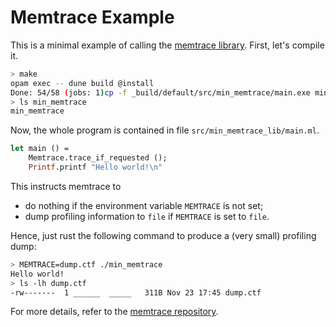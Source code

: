 # Memtrace Example

This is a minimal example of calling the [memtrace library][memtrace git]. First, let's compile it.

```bash
> make
opam exec -- dune build @install
Done: 54/58 (jobs: 1)cp -f _build/default/src/min_memtrace/main.exe min_memtrace
> ls min_memtrace
min_memtrace
```


Now, the whole program is contained in file `src/min_memtrace_lib/main.ml`.

```ocaml
let main () =
    Memtrace.trace_if_requested ();
    Printf.printf "Hello world!\n"
```

This instructs memtrace to

- do nothing if the environment variable `MEMTRACE` is not set;
- dump profiling information to `file` if `MEMTRACE` is set to `file`.

Hence, just rust the following command to produce a (very small) profiling dump:

```bash
> MEMTRACE=dump.ctf ./min_memtrace
Hello world!
> ls -lh dump.ctf
-rw-------  1 ______  _____   311B Nov 23 17:45 dump.ctf
```

For more details, refer to the [memtrace repository][memtrace git].

[memtrace git]: https://github.com/janestreet/memtrace (Memtrace on github.com)